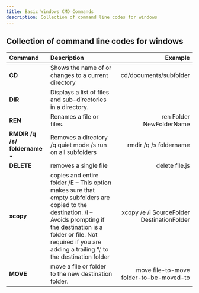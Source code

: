 ```yaml
---
title: Basic Windows CMD Commands
description: Collection of command line codes for windows
---
```

## Collection of command line codes for windows


| Command        | Description           | Example  |
|:------------- |:------------- | -----:|
| **CD**      | Shows the name of or changes to a current directory | cd/documents/subfolder |
| **DIR**      | Displays a list of files and sub-directories in a directory.      |    |
| **REN** | Renames a file or files.      |   ren Folder NewFolderName |
| **RMDIR /q /s/ foldername -**      | Removes a directory /q quiet mode /s run on all subfolders | rmdir /q /s foldername |
| **DELETE**      | removes a single file      |  delete file.js  |
| **xcopy** | copies and entire folder /E – This option makes sure that empty subfolders are copied to the destination. /I – Avoids prompting if the destination is a folder or file. Not required if you are adding a trailing ‘\’ to the destination folder      |   xcopy /e /i SourceFolder DestinationFolder |
| **MOVE** | move a file or folder to the new destination folder.      |   move file-to-move folder-to-be-moved-to |